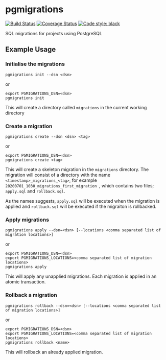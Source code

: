 # pgmigrations

[![Build Status](https://travis-ci.com/peajayni/pgmigrations.svg?branch=master)](https://travis-ci.com/peajayni/pgmigrations)
[![Coverage Status](https://coveralls.io/repos/github/peajayni/pgmigrations/badge.svg?branch=master&kill_cache=1)](https://coveralls.io/github/peajayni/pgmigrations?branch=master)
[![Code style: black](https://img.shields.io/badge/code%20style-black-000000.svg)](https://github.com/psf/black)


SQL migrations for projects using PostgreSQL

## Example Usage

### Initialise the migrations
```
pgmigrations init --dsn <dsn>
```
or
```
export PGMIGRATIONS_DSN=<dsn>
pgmigrations init
```

This will create a directory called ```migrations``` in the current working directory

### Create a migration
```
pgmigrations create --dsn <dsn> <tag>
```
or
```
export PGMIGRATIONS_DSN=<dsn>
pgmigrations create <tag>
```

This will create a skeleton migration in the ```migrations``` directory. The migration will consist of a directory with
the name ```<timestamp>_migrations_<tag>```, for example ```20200701_1030_migrations_first_migration ```, which 
contains two files; ```apply.sql``` and ```rollback.sql```.

As the names suggests, ```apply.sql``` will be executed when the migration is applied and ```rollback.sql``` will be 
executed if the migraiton is rollbacked.

### Apply migrations
```
pgmigrations apply --dsn=<dsn> [--locations <comma separated list of migration locations>]
```
or
```
export PGMIGRATIONS_DSN=<dsn>
export PGMIGRATIONS_LOCATIONS=<comma separated list of migration locations>
pgmigrations apply
```

This will apply any unapplied migrations. Each migration is applied in an atomic transaction.

### Rollback a migration
```
pgmigrations rollback --dsn=<dsn> [--locations <comma separated list of migration locations>]
```
or
```
export PGMIGRATIONS_DSN=<dsn>
export PGMIGRATIONS_LOCATIONS=<comma separated list of migration locations>
pgmigrations rollback <name>
```

This will rollback an already applied migration. 
